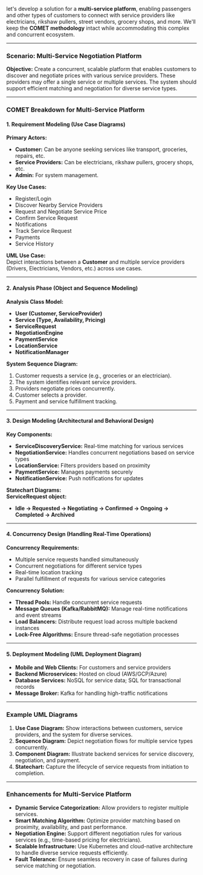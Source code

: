 let's develop a solution for a **multi-service platform**, enabling passengers and other types of customers to connect with service providers like electricians, rikshaw pullers, street vendors, grocery shops, and more. We'll keep the **COMET methodology** intact while accommodating this complex and concurrent ecosystem.

---

### **Scenario: Multi-Service Negotiation Platform**  
**Objective:** Create a concurrent, scalable platform that enables customers to discover and negotiate prices with various service providers. These providers may offer a single service or multiple services. The system should support efficient matching and negotiation for diverse service types.

---

### **COMET Breakdown for Multi-Service Platform**

#### **1. Requirement Modeling (Use Case Diagrams)**

**Primary Actors:**  
- **Customer:** Can be anyone seeking services like transport, groceries, repairs, etc.  
- **Service Providers:** Can be electricians, rikshaw pullers, grocery shops, etc.  
- **Admin:** For system management.

**Key Use Cases:**  
- Register/Login  
- Discover Nearby Service Providers  
- Request and Negotiate Service Price  
- Confirm Service Request  
- Notifications  
- Track Service Request  
- Payments  
- Service History

**UML Use Case:**  
Depict interactions between a **Customer** and multiple service providers (Drivers, Electricians, Vendors, etc.) across use cases.

---

#### **2. Analysis Phase (Object and Sequence Modeling)**

**Analysis Class Model:**  
- **User (Customer, ServiceProvider)**  
- **Service (Type, Availability, Pricing)**  
- **ServiceRequest**  
- **NegotiationEngine**  
- **PaymentService**  
- **LocationService**  
- **NotificationManager**  

**System Sequence Diagram:**  
1. Customer requests a service (e.g., groceries or an electrician).  
2. The system identifies relevant service providers.  
3. Providers negotiate prices concurrently.  
4. Customer selects a provider.  
5. Payment and service fulfillment tracking.  

---

#### **3. Design Modeling (Architectural and Behavioral Design)**

**Key Components:**  
- **ServiceDiscoveryService:** Real-time matching for various services  
- **NegotiationService:** Handles concurrent negotiations based on service types  
- **LocationService:** Filters providers based on proximity  
- **PaymentService:** Manages payments securely  
- **NotificationService:** Push notifications for updates  

**Statechart Diagrams:**  
**ServiceRequest object:**  
- **Idle → Requested → Negotiating → Confirmed → Ongoing → Completed → Archived**  

---

#### **4. Concurrency Design (Handling Real-Time Operations)**

**Concurrency Requirements:**  
- Multiple service requests handled simultaneously  
- Concurrent negotiations for different service types  
- Real-time location tracking  
- Parallel fulfillment of requests for various service categories  

**Concurrency Solution:**  
- **Thread Pools:** Handle concurrent service requests  
- **Message Queues (Kafka/RabbitMQ):** Manage real-time notifications and event streams  
- **Load Balancers:** Distribute request load across multiple backend instances  
- **Lock-Free Algorithms:** Ensure thread-safe negotiation processes  

---

#### **5. Deployment Modeling (UML Deployment Diagram)**  
- **Mobile and Web Clients:** For customers and service providers  
- **Backend Microservices:** Hosted on cloud (AWS/GCP/Azure)  
- **Database Services:** NoSQL for service data; SQL for transactional records  
- **Message Broker:** Kafka for handling high-traffic notifications  

---

### **Example UML Diagrams**
1. **Use Case Diagram:** Show interactions between customers, service providers, and the system for diverse services.  
2. **Sequence Diagram:** Depict negotiation flows for multiple service types concurrently.  
3. **Component Diagram:** Illustrate backend services for service discovery, negotiation, and payment.  
4. **Statechart:** Capture the lifecycle of service requests from initiation to completion.

---

### **Enhancements for Multi-Service Platform**
- **Dynamic Service Categorization:** Allow providers to register multiple services.  
- **Smart Matching Algorithm:** Optimize provider matching based on proximity, availability, and past performance.  
- **Negotiation Engine:** Support different negotiation rules for various services (e.g., time-based pricing for electricians).  
- **Scalable Infrastructure:** Use Kubernetes and cloud-native architecture to handle diverse service requests efficiently.  
- **Fault Tolerance:** Ensure seamless recovery in case of failures during service matching or negotiation.
